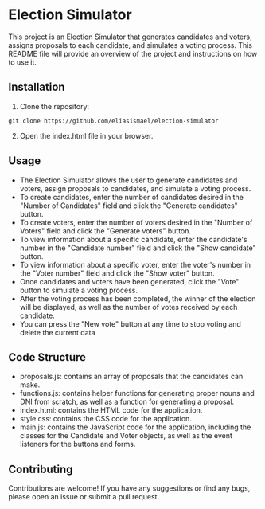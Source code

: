 # Election Simulator

This project is an Election Simulator that generates candidates and voters, assigns proposals to each candidate, and simulates a voting process. This README file will provide an overview of the project and instructions on how to use it.

## Installation

1. Clone the repository:

~~~
git clone https://github.com/eliasismael/election-simulator
~~~

2. Open the index.html file in your browser.


## Usage

- The Election Simulator allows the user to generate candidates and voters, assign proposals to candidates, and simulate a voting process.
- To create candidates, enter the number of candidates desired in the "Number of Candidates" field and click the "Generate candidates" button.
- To create voters, enter the number of voters desired in the "Number of Voters" field and click the "Generate voters" button.
- To view information about a specific candidate, enter the candidate's number in the "Candidate number" field and click the "Show candidate" button.
- To view information about a specific voter, enter the voter's number in the "Voter number" field and click the "Show voter" button.
- Once candidates and voters have been generated, click the "Vote" button to simulate a voting process.
- After the voting process has been completed, the winner of the election will be displayed, as well as the number of votes received by each candidate.
- You can press the "New vote" button at any time to stop voting and delete the current data

## Code Structure

- proposals.js: contains an array of proposals that the candidates can make.  
- functions.js: contains helper functions for generating proper nouns and DNI from scratch, as well as a function for generating a proposal.  
- index.html: contains the HTML code for the application.  
- style.css: contains the CSS code for the application.  
- main.js: contains the JavaScript code for the application, including the classes for the Candidate and Voter objects, as well as the event listeners for the buttons and forms.  

## Contributing

Contributions are welcome! If you have any suggestions or find any bugs, please open an issue or submit a pull request.
